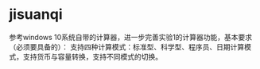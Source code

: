 # jisuanqi
参考windows 10系统自带的计算器，进一步完善实验1的计算器功能，基本要求（必须要具备的）： 支持四种计算模式：标准型、科学型、程序员、日期计算模式，支持货币与容量转换，支持不同模式的切换。
